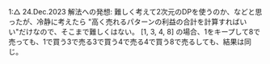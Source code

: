 1:△ 24.Dec.2023
解法への発想:
難しく考えて2次元のDPを使うのか、などと思ったが、冷静に考えたら
"高く売れるパターンの利益の合計を計算すればいい"だけなので、そこまで難しくはない。
[1, 3, 4, 8] の場合、1をキープして8で売っても、1で買う3で売る3で買う4で売る4で買う8で売るしても、結果は同じ。

